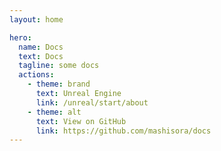 ```yaml
---
layout: home

hero:
  name: Docs
  text: Docs
  tagline: some docs
  actions:
    - theme: brand
      text: Unreal Engine
      link: /unreal/start/about
    - theme: alt
      text: View on GitHub
      link: https://github.com/mashisora/docs
---
```

